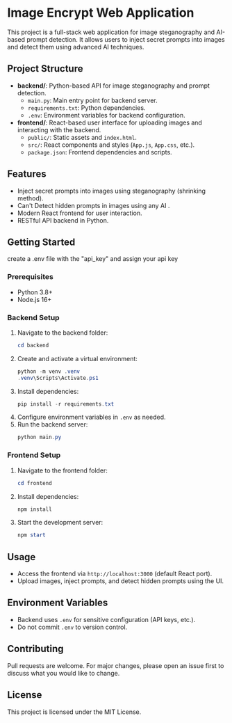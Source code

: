 # Image Encrypt Web Application

This project is a full-stack web application for image steganography and AI-based prompt detection. It allows users to inject secret prompts into images and detect them using advanced AI techniques.

## Project Structure

- **backend/**: Python-based API for image steganography and prompt detection.
  - `main.py`: Main entry point for backend server.
  - `requirements.txt`: Python dependencies.
  - `.env`: Environment variables for backend configuration.
- **frontend/**: React-based user interface for uploading images and interacting with the backend.
  - `public/`: Static assets and `index.html`.
  - `src/`: React components and styles (`App.js`, `App.css`, etc.).
  - `package.json`: Frontend dependencies and scripts.

## Features

- Inject secret prompts into images using steganography (shrinking method).
- Can't Detect hidden prompts in images using any AI .
- Modern React frontend for user interaction.
- RESTful API backend in Python.

## Getting Started
create a .env file with the "api_key" and assign your api key
### Prerequisites
- Python 3.8+
- Node.js 16+

### Backend Setup
1. Navigate to the backend folder:
   ```powershell
   cd backend
   ```
2. Create and activate a virtual environment:
   ```powershell
   python -m venv .venv
   .venv\Scripts\Activate.ps1
   ```
3. Install dependencies:
   ```powershell
   pip install -r requirements.txt
   ```
4. Configure environment variables in `.env` as needed.
5. Run the backend server:
   ```powershell
   python main.py
   ```

### Frontend Setup
1. Navigate to the frontend folder:
   ```powershell
   cd frontend
   ```
2. Install dependencies:
   ```powershell
   npm install
   ```
3. Start the development server:
   ```powershell
   npm start
   ```

## Usage
- Access the frontend via `http://localhost:3000` (default React port).
- Upload images, inject prompts, and detect hidden prompts using the UI.

## Environment Variables
- Backend uses `.env` for sensitive configuration (API keys, etc.).
- Do not commit `.env` to version control.

## Contributing
Pull requests are welcome. For major changes, please open an issue first to discuss what you would like to change.

## License
This project is licensed under the MIT License.
